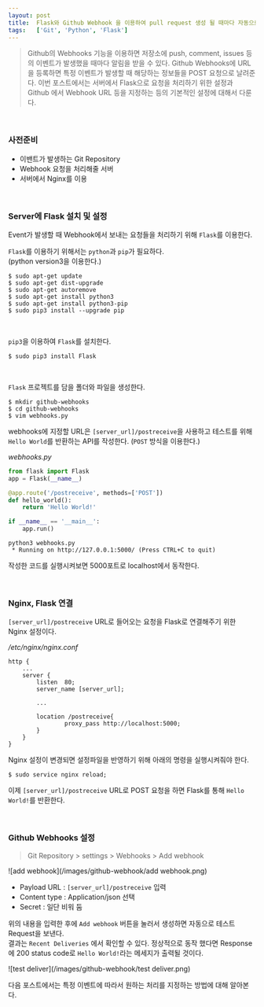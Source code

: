 ```yaml
---
layout: post
title:  Flask와 Github Webhook 을 이용하여 pull request 생성 될 때마다 자동으로 알림 받기1
tags:   ['Git', 'Python', 'Flask']
---
```


> Github의 Webhooks 기능을 이용하면 저장소에 push, comment, issues 등의 이벤트가 발생했을 때마다 알림을 받을 수 있다. Github Webhooks에 URL을 등록하면 특정 이벤트가 발생할 때 해당하는 정보들을 POST 요청으로 날려준다. 이번 포스트에서는 서버에서 Flask으로 요청을 처리하기 위한 설정과 Github 에서 Webhook URL 등을 지정하는 등의 기본적인 설정에 대해서 다룬다.  

<br/>  

### 사전준비  

- 이밴트가 발생하는 Git Repository
- Webhook 요청을 처리해줄 서버
- 서버에서 Nginx를 이용

<br/>  

### Server에 Flask 설치 및 설정  

Event가 발생할 때 Webhook에서 보내는 요청들을 처리하기 위해 `Flask`를 이용한다.

`Flask`를 이용하기 위해서는 `python`과 `pip`가 필요하다.  
(python version3을 이용한다.)  

```
$ sudo apt-get update
$ sudo apt-get dist-upgrade
$ sudo apt-get autoremove
$ sudo apt-get install python3
$ sudo apt-get install python3-pip
$ sudo pip3 install --upgrade pip
```  

<br/>  

`pip3`을 이용하여 `Flask`를 설치한다.  

```
$ sudo pip3 install Flask
```  
<br/>  

`Flask` 프로젝트를 담을 폴더와 파일을 생성한다.  

```
$ mkdir github-webhooks
$ cd github-webhooks
$ vim webhooks.py
```  

webhooks에 지정할 URL은 `[server_url]/postreceive`을 사용하고 테스트를 위해 `Hello World`를 반환하는 API를 작성한다. (`POST` 방식을 이용한다.)  

_webhooks.py_  

```python
from flask import Flask
app = Flask(__name__)

@app.route('/postreceive', methods=['POST'])
def hello_world():
    return 'Hello World!'

if __name__ == '__main__':
    app.run()
```    

```
python3 webhooks.py
 * Running on http://127.0.0.1:5000/ (Press CTRL+C to quit)
```  

작성한 코드를 실행시켜보면 5000포트로 localhost에서 동작한다.  

<br/>  

### Nginx, Flask 연결  

`[server_url]/postreceive` URL로 들어오는 요청을 Flask로 연결해주기 위한 Nginx 설정이다.

_/etc/nginx/nginx.conf_    

```
http {
    ...
    server {
        listen  80;
        server_name [server_url];

        ...

        location /postreceive{
                proxy_pass http://localhost:5000;
        }
    }
}
```  

Nginx 설정이 변경되면 설정파일을 반영하기 위해 아래의 명령을 실행시켜줘야 한다.  

```
$ sudo service nginx reload;
```  

이제 `[server_url]/postreceive` URL로 POST 요청을 하면 Flask를 통해 `Hello World!`를 반환한다.  

<br/>  

### Github Webhooks 설정  

> Git Repository > settings > Webhooks > Add webhook  

![add webhook](/images/github-webhook/add webhook.png)

- Payload URL  : `[server_url]/postreceive` 입력  
- Content type : Application/json 선택  
- Secret       : 일단 비워 둠

위의 내용을 입력한 후에 `Add webhook` 버튼을 눌러서 생성하면 자동으로 테스트 Request을 보낸다.  
결과는 `Recent Deliveries` 에서 확인할 수 있다. 정상적으로 동작 했다면 Response에 200 status code로 `Hello World!`라는 메세지가 출력될 것이다.   

![test deliver](/images/github-webhook/test deliver.png)  

다음 포스트에서는 특정 이벤트에 따라서 원하는 처리를 지정하는 방법에 대해 알아본다.  
